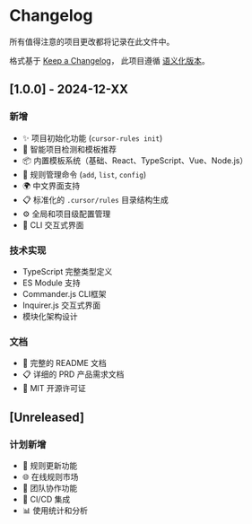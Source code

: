 # Changelog

所有值得注意的项目更改都将记录在此文件中。

格式基于 [Keep a Changelog](https://keepachangelog.com/zh-CN/1.0.0/)，
此项目遵循 [语义化版本](https://semver.org/lang/zh-CN/)。

## [1.0.0] - 2024-12-XX

### 新增
- ✨ 项目初始化功能 (`cursor-rules init`)
- 🎯 智能项目检测和模板推荐
- 📦 内置模板系统（基础、React、TypeScript、Vue、Node.js）
- 🔧 规则管理命令 (`add`, `list`, `config`)
- 🌍 中文界面支持
- 📋 标准化的 `.cursor/rules` 目录结构生成
- ⚙️ 全局和项目级配置管理
- 🚀 CLI 交互式界面

### 技术实现
- TypeScript 完整类型定义
- ES Module 支持
- Commander.js CLI框架
- Inquirer.js 交互式界面
- 模块化架构设计

### 文档
- 📖 完整的 README 文档
- 📋 详细的 PRD 产品需求文档
- 📄 MIT 开源许可证

## [Unreleased]

### 计划新增
- 🔄 规则更新功能
- 🌐 在线规则市场
- 🤝 团队协作功能
- 🔌 CI/CD 集成
- 📊 使用统计和分析 